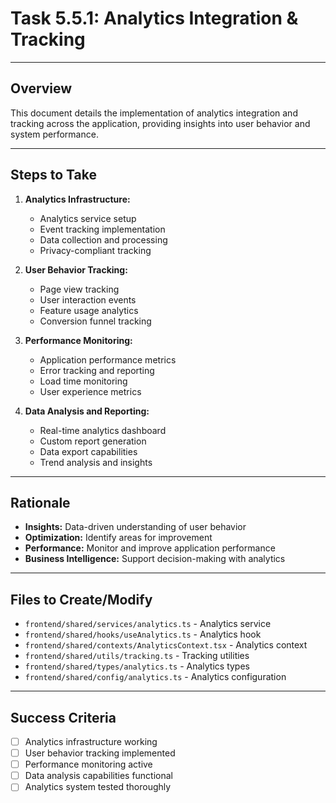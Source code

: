 # Task 5.5.1: Analytics Integration & Tracking

---

## Overview
This document details the implementation of analytics integration and tracking across the application, providing insights into user behavior and system performance.

---

## Steps to Take
1. **Analytics Infrastructure:**
   - Analytics service setup
   - Event tracking implementation
   - Data collection and processing
   - Privacy-compliant tracking

2. **User Behavior Tracking:**
   - Page view tracking
   - User interaction events
   - Feature usage analytics
   - Conversion funnel tracking

3. **Performance Monitoring:**
   - Application performance metrics
   - Error tracking and reporting
   - Load time monitoring
   - User experience metrics

4. **Data Analysis and Reporting:**
   - Real-time analytics dashboard
   - Custom report generation
   - Data export capabilities
   - Trend analysis and insights

---

## Rationale
- **Insights:** Data-driven understanding of user behavior
- **Optimization:** Identify areas for improvement
- **Performance:** Monitor and improve application performance
- **Business Intelligence:** Support decision-making with analytics

---

## Files to Create/Modify
- `frontend/shared/services/analytics.ts` - Analytics service
- `frontend/shared/hooks/useAnalytics.ts` - Analytics hook
- `frontend/shared/contexts/AnalyticsContext.tsx` - Analytics context
- `frontend/shared/utils/tracking.ts` - Tracking utilities
- `frontend/shared/types/analytics.ts` - Analytics types
- `frontend/shared/config/analytics.ts` - Analytics configuration

---

## Success Criteria
- [ ] Analytics infrastructure working
- [ ] User behavior tracking implemented
- [ ] Performance monitoring active
- [ ] Data analysis capabilities functional
- [ ] Analytics system tested thoroughly 